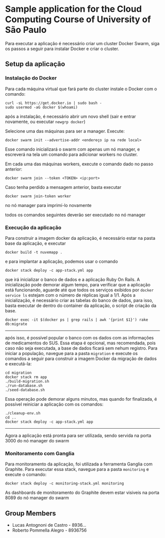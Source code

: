 # Sample application for the Cloud Computing Course of University of São Paulo

Para executar a aplicação é necessário criar um cluster Docker Swarm, siga os passos a seguir para instalar Docker e criar o cluster.

## Setup da aplicação

### Instalação do Docker

Para cada máquina virtual que fará parte do cluster instale o Docker com o comando:
```
curl -sL https://get.docker.io | sudo bash -
sudo usermod -aG docker $(whoami)
```
após a instalação, é necessário abrir um novo shell (sair e entrar novamente, ou executar `newgrp docker`)

Selecione uma das máquinas para ser a manager. Execute:
```
docker swarm init --advertise-addr <endereço ip na rede local>
```
Esse comando inicializará o swarm com apenas um nó manager, e escreverá na tela um comando para adicionar workers no cluster.

Em cada uma das máquinas workers, execute o comando dado no passo anterior:
```
docker swarm join --token <TOKEN> <ip:port>
```
Caso tenha perdido a mensagem anterior, basta executar
```
docker swarm join-token worker
```
no nó manager para imprimí-lo novamente

todos os comandos seguintes deverão ser executado no nó manager

### Execução da aplicação

Para construir a imagem docker da aplicação, é necessário estar na pasta base da aplicação, e executar
```
docker build -t nuvemapp .
```
e para implantar a aplicação, podemos usar o comando
```
docker stack deploy -c app-stack.yml app
```

que irá inicializar o banco de dados e a aplicação Ruby On Rails. A inicialização pode demorar algum tempo, para verificar que a aplicação está funcionando, aguarde até que todos os serviços exibidos por `docker service ls` estejam com o número de réplicas igual a 1/1. Após a inicialização, é necessário criar as tabelas do banco de dados, para isso, basta executar de dentro do container da aplicação, o script de criação da base.
```
docker exec -it $(docker ps | grep rails | awk '{print $1}') rake db:migrate
```

---

após isso, é possível popular o banco com os dados com as informações de medicamentos do SUS. Essa etapa é opcional, mas recomendada, pois caso não seja executada, a base de dados ficará sem nehum registro. Para iniciar a população, navegue para a pasta `migration` e execute os comandos a seguir para construir a imagem Docker da migração de dados e executá-la:
```
cd migration
docker stack rm app
./build-migration.sh
./run-database.sh
./seed-database.sh
```

Essa operação pode demorar alguns minutos, mas quando for finalizada, é possível reiniciar a aplicação com os comandos:
```
./cleanup-env.sh
cd ..
docker stack deploy -c app-stack.yml app
```

---

Agora a aplicação está pronta para ser utilizada, sendo servida na porta 3000 do nó manager do swarm

### Monitoramento com Ganglia

Para monitoramento da aplicação, foi utilizada a ferramenta Ganglia com Graphite. Para executar essa stack, navegue para a pasta `monitoring` e execute o comando:
```
docker stack deploy -c monitoring-stack.yml monitoring
```

As dashboards de monitoramento do Graphite devem estar visiveis na porta 8089 do nó manager do swarm





## Group Members

 - Lucas Antognoni de Castro - 8936...
 - Roberto Pommella Alegro - 8936756


